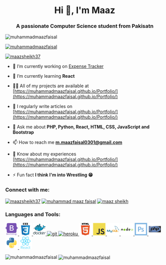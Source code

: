 <h1 align="center">Hi 👋, I'm Maaz</h1>
<h3 align="center">A passionate Computer Science student from Pakisatn</h3>

<p align="left"> <img src="https://komarev.com/ghpvc/?username=muhammadmaazfaisal&label=Profile%20views&color=0e75b6&style=flat" alt="muhammadmaazfaisal" /> </p>

<p align="left"> <a href="https://github.com/ryo-ma/github-profile-trophy"><img src="https://github-profile-trophy.vercel.app/?username=muhammadmaazfaisal" alt="muhammadmaazfaisal" /></a> </p>

<p align="left"> <a href="https://twitter.com/maazsheikh37" target="blank"><img src="https://img.shields.io/twitter/follow/maazsheikh37?logo=twitter&style=for-the-badge" alt="maazsheikh37" /></a> </p>

- 🔭 I’m currently working on [Expense Tracker](https://github.com/MuhammadMaazFaisal/Expense-Tracker)

- 🌱 I’m currently learning **React**

- 👨‍💻 All of my projects are available at [https://muhammadmaazfaisal.github.io/Portfolio/](https://muhammadmaazfaisal.github.io/Portfolio/)

- 📝 I regularly write articles on [https://muhammadmaazfaisal.github.io/Portfolio/](https://muhammadmaazfaisal.github.io/Portfolio/)

- 💬 Ask me about **PHP, Python, React, HTML, CSS, JavaScript and Bootstrap**

- 📫 How to reach me **m.maazfaisal0301@gmail.com**

- 📄 Know about my experiences [https://muhammadmaazfaisal.github.io/Portfolio/](https://muhammadmaazfaisal.github.io/Portfolio/)

- ⚡ Fun fact **I think I'm into Wrestling 😁**

<h3 align="left">Connect with me:</h3>
<p align="left">
<a href="https://twitter.com/maazsheikh37" target="blank"><img align="center" src="https://raw.githubusercontent.com/rahuldkjain/github-profile-readme-generator/master/src/images/icons/Social/twitter.svg" alt="maazsheikh37" height="30" width="40" /></a>
<a href="https://linkedin.com/in/muhammad-maaz-faisal-226a831b0" target="blank"><img align="center" src="https://raw.githubusercontent.com/rahuldkjain/github-profile-readme-generator/master/src/images/icons/Social/linked-in-alt.svg" alt="muhammad maaz faisal" height="30" width="40" /></a>
<a href="https://www.facebook.com/profile.php?id=100005153387929" target="blank"><img align="center" src="https://raw.githubusercontent.com/rahuldkjain/github-profile-readme-generator/master/src/images/icons/Social/facebook.svg" alt="maaz sheikh" height="30" width="40" /></a>
</p>

<h3 align="left">Languages and Tools:</h3>
<p align="left"> <a href="https://getbootstrap.com" target="_blank" rel="noreferrer"> <img src="https://raw.githubusercontent.com/devicons/devicon/master/icons/bootstrap/bootstrap-plain-wordmark.svg" alt="bootstrap" width="40" height="40"/> </a> <a href="https://www.w3schools.com/css/" target="_blank" rel="noreferrer"> <img src="https://raw.githubusercontent.com/devicons/devicon/master/icons/css3/css3-original-wordmark.svg" alt="css3" width="40" height="40"/> </a> <a href="https://www.docker.com/" target="_blank" rel="noreferrer"> <img src="https://raw.githubusercontent.com/devicons/devicon/master/icons/docker/docker-original-wordmark.svg" alt="docker" width="40" height="40"/> </a> <a href="https://git-scm.com/" target="_blank" rel="noreferrer"> <img src="https://www.vectorlogo.zone/logos/git-scm/git-scm-icon.svg" alt="git" width="40" height="40"/> </a> <a href="https://heroku.com" target="_blank" rel="noreferrer"> <img src="https://www.vectorlogo.zone/logos/heroku/heroku-icon.svg" alt="heroku" width="40" height="40"/> </a> <a href="https://www.w3.org/html/" target="_blank" rel="noreferrer"> <img src="https://raw.githubusercontent.com/devicons/devicon/master/icons/html5/html5-original-wordmark.svg" alt="html5" width="40" height="40"/> </a> <a href="https://developer.mozilla.org/en-US/docs/Web/JavaScript" target="_blank" rel="noreferrer"> <img src="https://raw.githubusercontent.com/devicons/devicon/master/icons/javascript/javascript-original.svg" alt="javascript" width="40" height="40"/> </a> <a href="https://www.mysql.com/" target="_blank" rel="noreferrer"> <img src="https://raw.githubusercontent.com/devicons/devicon/master/icons/mysql/mysql-original-wordmark.svg" alt="mysql" width="40" height="40"/> </a> <a href="https://nodejs.org" target="_blank" rel="noreferrer"> <img src="https://raw.githubusercontent.com/devicons/devicon/master/icons/nodejs/nodejs-original-wordmark.svg" alt="nodejs" width="40" height="40"/> </a> <a href="https://www.photoshop.com/en" target="_blank" rel="noreferrer"> <img src="https://raw.githubusercontent.com/devicons/devicon/master/icons/photoshop/photoshop-line.svg" alt="photoshop" width="40" height="40"/> </a> <a href="https://www.php.net" target="_blank" rel="noreferrer"> <img src="https://raw.githubusercontent.com/devicons/devicon/master/icons/php/php-original.svg" alt="php" width="40" height="40"/> </a> <a href="https://www.python.org" target="_blank" rel="noreferrer"> <img src="https://raw.githubusercontent.com/devicons/devicon/master/icons/python/python-original.svg" alt="python" width="40" height="40"/> </a> <a href="https://reactjs.org/" target="_blank" rel="noreferrer"> <img src="https://raw.githubusercontent.com/devicons/devicon/master/icons/react/react-original-wordmark.svg" alt="react" width="40" height="40"/> </a> </p>

<p><img align="left" src="https://github-readme-stats.vercel.app/api/top-langs?username=muhammadmaazfaisal&show_icons=true&locale=en&layout=compact" alt="muhammadmaazfaisal" /></p>

<p>&nbsp;<img align="center" src="https://github-readme-stats.vercel.app/api?username=muhammadmaazfaisal&show_icons=true&locale=en" alt="muhammadmaazfaisal" /></p>
